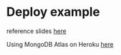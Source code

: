 # Deploy example

reference slides [here](http://toby.best/deploy-pdf)

Using MongoDB Atlas on Heroku [here](https://developer.mongodb.com/how-to/use-atlas-on-heroku/)
